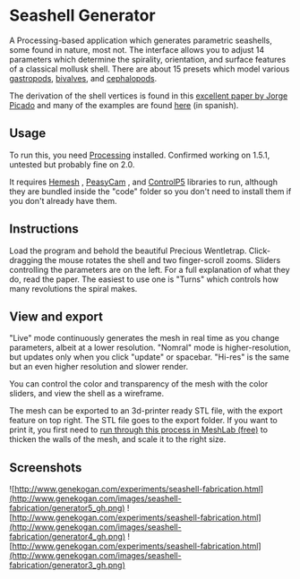 # Seashell Generator

A Processing-based application which generates parametric seashells, some found in nature, most not.  The interface allows you to adjust 14 parameters which determine the spirality, orientation, and surface features of a classical mollusk shell. There are about 15 presets which model various [gastropods](http://en.wikipedia.org/wiki/Gastropoda), [bivalves](http://en.wikipedia.org/wiki/Bivalvia), and [cephalopods](http://en.wikipedia.org/wiki/Cephalopod).

The derivation of the shell vertices is found in this [excellent paper by Jorge Picado](http://www.mat.uc.pt/~picado/conchas/eng/article.pdf) and many of the examples are found [here](http://www.mat.uc.pt/~picado/conchas/exemplosindex.html) (in spanish).

## Usage

To run this, you need [Processing](http://www.processing.org) installed. Confirmed working on 1.5.1, untested but probably fine on 2.0.  

It requires [Hemesh](http://hemesh.wblut.com/2011/09/19/he_mesh-a-3d-library-for-processing/) , [PeasyCam](http://mrfeinberg.com/peasycam/) , and [ControlP5](http://www.sojamo.de/libraries/controlP5/) libraries to run, although they are bundled inside the "code" folder so you don't need to install them if you don't already have them.

## Instructions

Load the program and behold the beautiful Precious Wentletrap. Click-dragging the mouse rotates the shell and two finger-scroll zooms. Sliders controlling the parameters are on the left.  For a full explanation of what they do, read the paper. The easiest to use one is "Turns" which controls how many revolutions the spiral makes.

## View and export

"Live" mode continuously generates the mesh in real time as you change parameters, albeit at a lower resolution. "Nomral" mode is higher-resolution, but updates only when you click "update" or spacebar. "Hi-res" is the same but an even higher resolution and slower render.

You can control the color and transparency of the mesh with the color sliders, and view the shell as a wireframe.

The mesh can be exported to an 3d-printer ready STL file, with the export feature on top right. The STL file goes to the export folder. If you want to print it, you first need to [run through this process in MeshLab (free)](http://www.shapeways.com/forum/index.php?t=msg&goto=8163) to thicken the walls of the mesh, and scale it to the right size.

## Screenshots

![http://www.genekogan.com/experiments/seashell-fabrication.html](http://www.genekogan.com/images/seashell-fabrication/generator5_gh.png)
![http://www.genekogan.com/experiments/seashell-fabrication.html](http://www.genekogan.com/images/seashell-fabrication/generator4_gh.png)
![http://www.genekogan.com/experiments/seashell-fabrication.html](http://www.genekogan.com/images/seashell-fabrication/generator3_gh.png)
